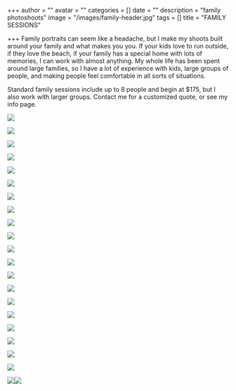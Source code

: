 +++
author = ""
avatar = ""
categories = []
date = ""
description = "family photoshoots"
image = "/images/family-header.jpg"
tags = []
title = "FAMILY SESSIONS"

+++
Family portraits can seem like a headache, but I make my shoots built around your family and what makes you you.  If your kids love to run outside, if they love the beach, if your family has a special home with lots of memories, I can work with almost anything. My whole life has been spent around large families, so I have a lot of experience with kids, large groups of people, and making people feel comfortable in all sorts of situations.

Standard family sessions include up to 8 people and begin at $175, but I also work with larger groups.  Contact me for a customized quote, or see my info page.

![](/images/tampa-family-photographer-outdoor.jpg)

![](/images/tampa-family-session.jpg)

![](/images/tampa-family-photos-toddler.jpg)

![](/images/tampa-family-photoshoot.jpg)

![](/images/tampa-bay-family-photography.jpg)

![](/images/siesta-key-family-photography.jpg)

![](/images/naples-family-photographer.jpg)

![](/images/bradenton-family-photographer.jpg)

![](/images/naples-family-photography-lifestyle.jpg)

![](/images/fort-myers-family-photography.jpg)

![](/images/fort-myers-family-lifestyle-photography.jpg)

![](/images/fort-myers-sanibel-island-family-photographer.jpg)

![](/images/fort-myers-family-motherhood-session.jpg)

![](/images/naples-motherhood-shoot-sisters-family.jpg)

![](/images/sarasota-family-photographer-motherhood-photos.jpg)

![](/images/fort-myers-sarasota-sibling-photographer.jpg)

![](/images/fort-myers-child-photographer.jpg)

![](/images/fort-myers-sarasota-family-photographer.jpg)

![](/images/siesta-key-family-photographer.jpg)

![](/images/tampa-fort-myers-family-photographer.jpg)

![](/images/fort-myers-sister-sibling-toddler-photography.jpg)![](/images/sarasota-sibling-sister-toddler-photography.jpg)